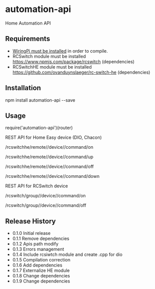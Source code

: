 # automation-api
Home Automation API

## Requirements

  * [WiringPi must be installed](https://projects.drogon.net/raspberry-pi/wiringpi/download-and-install/) in order to compile.
  * RCSwitch module must be installed https://www.npmjs.com/package/rcswitch (dependencies)
  * RCSwitchHE module must be installed https://github.com/ovanduynslaeger/rc-switch-he (dependencies)

  
## Installation

  npm install automation-api --save

## Usage

  require('automation-api')(router)

  REST API for Home Easy device (DIO, Chacon)
  
  /rcswitchhe/remote/<remoteDioCode>/device/<deviceId>/command/on
  
  /rcswitchhe/remote/<remoteDioCode>/device/<deviceId>/command/up
  
  /rcswitchhe/remote/<remoteDioCode>/device/<deviceId>/command/off
  
  /rcswitchhe/remote/<remoteDioCode>/device/<deviceId>/command/down

  
  REST API for RCSwitch device
  
  /rcswitch/group/<group>/device/<deviceId>/command/on
  
  /rcswitch/group/<group>/device/<deviceId>/command/off
  
## Release History

* 0.1.0 Initial release
* 0.1.1 Remove dependencies
* 0.1.2 Apis path modify
* 0.1.3 Errors management
* 0.1.4 Include rcsiwtch module and create .cpp for dio
* 0.1.5 Compilation correction
* 0.1.6 Add dependencies
* 0.1.7 Externalize HE module
* 0.1.8 Change dependencies
* 0.1.9 Change dependencies